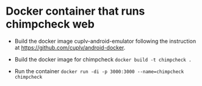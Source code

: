 # Docker container that runs chimpcheck web


- Build the docker image cuplv-android-emulator following the instruction at https://github.com/cuplv/android-docker.


- Build the docker image for chimpcheck
```docker build -t chimpcheck .```

- Run the container
```docker run -di -p 3000:3000 --name=chimpcheck chimpcheck```
